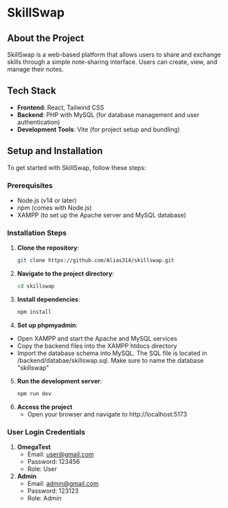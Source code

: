 # SkillSwap

## About the Project
SkillSwap is a web-based platform that allows users to share and exchange skills through a simple note-sharing interface. Users can create, view, and manage their notes.

## Tech Stack
- **Frontend**: React, Tailwind CSS
- **Backend**: PHP with MySQL (for database management and user authentication)
- **Development Tools**: Vite (for project setup and bundling)

## Setup and Installation

To get started with SkillSwap, follow these steps:

### Prerequisites
- Node.js (v14 or later)
- npm (comes with Node.js)
- XAMPP (to set up the Apache server and MySQL database)

### Installation Steps

1. **Clone the repository**:
   ```bash
   git clone https://github.com/Alias314/skillswap.git

2. **Navigate to the project directory**:
   ```bash
   cd skillswap

3. **Install dependencies**:
   ```bash
   npm install

4. **Set up phpmyadmin**:
- Open XAMPP and start the Apache and MySQL services
- Copy the backend files into the XAMPP htdocs directory
- Import the database schema into MySQL. The SQL file is located in /backend/databae/skillswap.sql. Make sure to name the database "skillswap" 
  
5. **Run the development server**:
   ```bash
   npm run dev

6. **Access the project**
   - Open your browser and navigate to http://localhost:5173

### User Login Credentials
1. **OmegaTest**
   - Email: user@gmail.com
   - Password: 123456
   - Role: User
2. **Admin**
   - Email: admin@gmail.com
   - Password: 123123
   - Role: Admin
